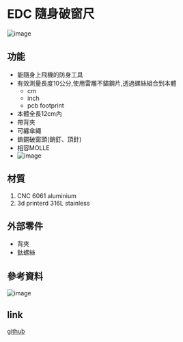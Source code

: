 # EDC 隨身破窗尺
![image](https://github.com/user-attachments/assets/527f5455-db5b-43e7-a5f2-645480e8a1a4)
## 功能
- 能隨身上飛機的防身工具
- 有效測量長度10公分,使用雷雕不鏽鋼片,透過螺絲組合到本體
    - cm
    - inch
    - pcb footprint
- 本體全長12cm內
- 帶背夾
- 可纏傘繩
- 鎢鋼破窗頭(銷釘、頂針)
- 相容MOLLE
- ![image](https://github.com/user-attachments/assets/ed0f40c6-8fc0-4d86-92d3-4a3ec1dd19c1)


## 材質
1. CNC 6061 aluminium
2. 3d printerd 316L stainless
## 外部零件
- 背夾
- 鈦螺絲
## 參考資料
![image](https://github.com/user-attachments/assets/e4e32e5f-a8e6-41d9-8bf0-9b8e547e3ddb)

## link
[github](https://github.com/chenlotung/EDC-AirplaneSafety-ruler/tree/main)
